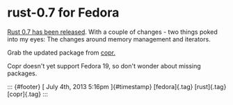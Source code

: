 rust-0.7 for Fedora
===================

[Rust 0.7 has been
released](https://github.com/mozilla/rust/blob/release-0.7/RELEASES.txt).
With a couple of changes - two things poked into my eyes: The changes
around memory management and iterators.

Grab the updated package from
[copr.](http://copr-fe.cloud.fedoraproject.org/coprs/detail/fabiand/rust/)

Copr doesn't yet support Fedora 19, so don't wonder about missing
packages.

::: {#footer}
[ July 4th, 2013 5:16pm ]{#timestamp} [fedora]{.tag} [rust]{.tag}
[copr]{.tag}
:::

